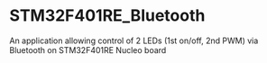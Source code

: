 # STM32F401RE_Bluetooth
An application allowing control of 2 LEDs (1st on/off, 2nd PWM) via Bluetooth on STM32F401RE Nucleo board
